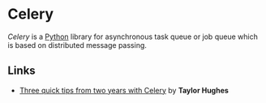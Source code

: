 # Celery

<dfn>Celery</dfn> is a [Python](README.md) library for asynchronous task queue or job queue which is based on distributed message passing.

## Links

-   [Three quick tips from two years with Celery](https://medium.com/@taylorhughes/three-quick-tips-from-two-years-with-celery-c05ff9d7f9eb) by **Taylor Hughes**
